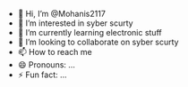 - 👋 Hi, I’m @Mohanis2117
- 👀 I’m interested in syber scurty
- 🌱 I’m currently learning electronic stuff
- 💞️ I’m looking to collaborate on syber scurty
- 📫 How to reach me 
- 😄 Pronouns: ...
- ⚡ Fun fact: ...

<!---
Mohanis2117/Mohanis2117 is a ✨ special ✨ repository because its `README.md` (this file) appears on your GitHub profile.
You can click the Preview link to take a look at your changes.
--->
